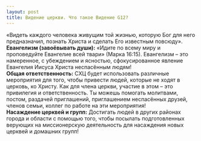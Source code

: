 ```yaml
---
layout: post
title: Видение церкви. Что такое Видение G12?
---
```

«Видеть каждого человека живущим той жизнью, которую Бог для него предназначил, познать Христа и сделать Его известным повсюду».  
**Евангелизм (завоёвывать души):** «Идите по всему миру и проповедуйте Евангелие всей твари» (Марка 16:15). Евангелизм – это намеренное, с убеждением и ясностью, сфокусированное явление Евангелия Иисуса Христа неспасённым людям!  
**Общая ответственность:** СХЦ будет использовать различные мероприятия для того, чтобы привести людей, которые не ходят в церковь, ко Христу. Как для члена церкви, участие в этом – это привилегия и ответственность. Ты можешь помогать молитвами, постом, раздачей приглашений, приглашением неспасённых друзей, членов семьи, коллег по работе на эти мероприятия!  
**Насаждение церквей и групп:** Достигать людей в других районах города и области с помощью того, чтобы посылать подготовленных верующих на миссионерскую деятельность для насаждения новых церквей и домашних групп!
